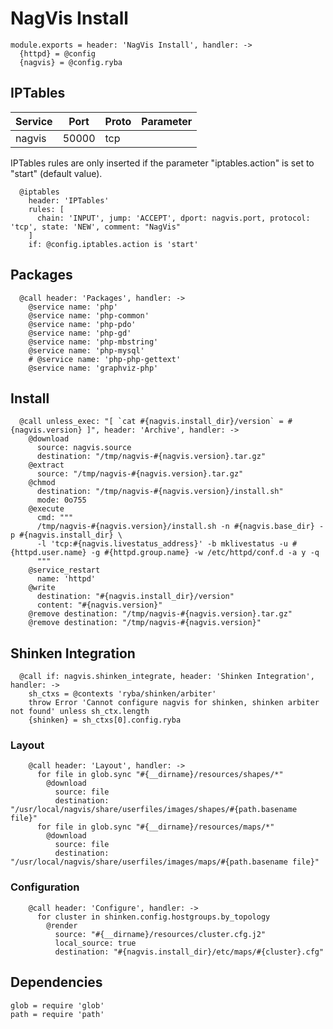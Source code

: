 
# NagVis Install

    module.exports = header: 'NagVis Install', handler: ->
      {httpd} = @config
      {nagvis} = @config.ryba

## IPTables

| Service           | Port  | Proto | Parameter       |
|-------------------|-------|-------|-----------------|
|  nagvis           | 50000 |  tcp  |                 |

IPTables rules are only inserted if the parameter "iptables.action" is set to
"start" (default value).

      @iptables
        header: 'IPTables'
        rules: [
          chain: 'INPUT', jump: 'ACCEPT', dport: nagvis.port, protocol: 'tcp', state: 'NEW', comment: "NagVis"
        ]
        if: @config.iptables.action is 'start'

## Packages

      @call header: 'Packages', handler: ->
        @service name: 'php'
        @service name: 'php-common'
        @service name: 'php-pdo'
        @service name: 'php-gd'
        @service name: 'php-mbstring'
        @service name: 'php-mysql'
        # @service name: 'php-php-gettext'
        @service name: 'graphviz-php'

## Install

      @call unless_exec: "[ `cat #{nagvis.install_dir}/version` = #{nagvis.version} ]", header: 'Archive', handler: ->
        @download
          source: nagvis.source
          destination: "/tmp/nagvis-#{nagvis.version}.tar.gz"
        @extract
          source: "/tmp/nagvis-#{nagvis.version}.tar.gz"
        @chmod
          destination: "/tmp/nagvis-#{nagvis.version}/install.sh"
          mode: 0o755
        @execute
          cmd: """
          /tmp/nagvis-#{nagvis.version}/install.sh -n #{nagvis.base_dir} -p #{nagvis.install_dir} \
          -l 'tcp:#{nagvis.livestatus_address}' -b mklivestatus -u #{httpd.user.name} -g #{httpd.group.name} -w /etc/httpd/conf.d -a y -q
          """
        @service_restart
          name: 'httpd'
        @write
          destination: "#{nagvis.install_dir}/version"
          content: "#{nagvis.version}"
        @remove destination: "/tmp/nagvis-#{nagvis.version}.tar.gz"
        @remove destination: "/tmp/nagvis-#{nagvis.version}"
      
## Shinken Integration

      @call if: nagvis.shinken_integrate, header: 'Shinken Integration', handler: ->
        sh_ctxs = @contexts 'ryba/shinken/arbiter'
        throw Error 'Cannot configure nagvis for shinken, shinken arbiter not found' unless sh_ctx.length
        {shinken} = sh_ctxs[0].config.ryba

### Layout
        
        @call header: 'Layout', handler: ->
          for file in glob.sync "#{__dirname}/resources/shapes/*"
            @download
              source: file
              destination: "/usr/local/nagvis/share/userfiles/images/shapes/#{path.basename file}"
          for file in glob.sync "#{__dirname}/resources/maps/*"
            @download
              source: file
              destination: "/usr/local/nagvis/share/userfiles/images/maps/#{path.basename file}"

### Configuration

        @call header: 'Configure', handler: ->
          for cluster in shinken.config.hostgroups.by_topology
            @render
              source: "#{__dirname}/resources/cluster.cfg.j2"
              local_source: true
              destination: "#{nagvis.install_dir}/etc/maps/#{cluster}.cfg"

## Dependencies

    glob = require 'glob'
    path = require 'path'
